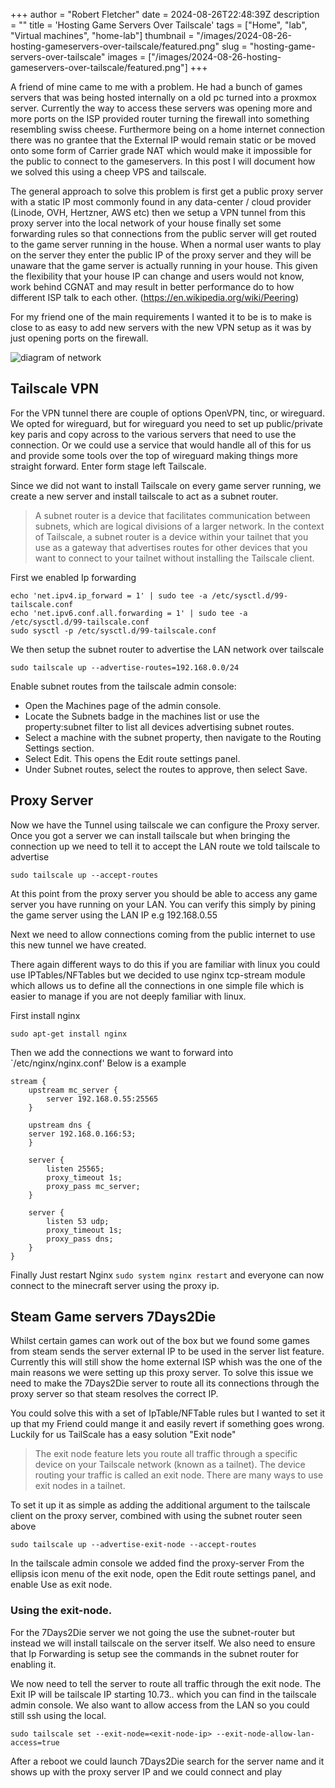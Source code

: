 +++
author = "Robert Fletcher"
date = 2024-08-26T22:48:39Z
description = ""
title = 'Hosting Game Servers Over Tailscale'
tags = ["Home", "lab", "Virtual machines", "home-lab"]
thumbnail = "/images/2024-08-26-hosting-gameservers-over-tailscale/featured.png"
slug = "hosting-game-servers-over-tailscale"
images = ["/images/2024-08-26-hosting-gameservers-over-tailscale/featured.png"]
+++

A friend of mine came to me with a problem. He had a bunch of games servers that was being hosted internally on a old pc turned into a proxmox server. Currently the way to access these servers was opening more and more ports on the ISP provided router turning the firewall into something resembling swiss cheese. Furthermore being on a home internet connection there was no grantee that the External IP would remain static or be moved onto some form of Carrier grade NAT which would make it impossible for the public to connect to the gameservers. In this post I will document how we solved this using a cheep VPS and tailscale. 

The general approach to solve this problem is first get a public proxy server with a static IP most commonly found in any data-center / cloud provider (Linode, OVH, Hertzner, AWS etc) then we setup a VPN tunnel from this proxy server into the local network of your house finally set some forwarding rules so that connections from the public server will get routed to the game server running in the house. When a normal user wants to play on the server they enter the public IP of the proxy server and they will be unaware that the game server is actually running in your house. This given the flexibility that your house IP can change and users would not know, work behind CGNAT and may result in better performance do to how different ISP talk to each other. (https://en.wikipedia.org/wiki/Peering)


For my friend one of the main requirements I wanted it to be is to make is close to as easy to add new servers with the new VPN setup as it was by just opening ports on the firewall. 


![diagram of network](/images/2024-08-26-hosting-gameservers-over-tailscale/diagram.drawio.svg)


## Tailscale VPN

For the VPN tunnel there are couple of options OpenVPN, tinc, or wireguard. We opted for wireguard, but for wireguard you need to set up public/private key paris and copy across to the various servers that need to use the connection. Or we could use a service that would handle all of this for us and provide some tools over the top of wireguard making things more straight forward. Enter form stage left Tailscale. 

Since we did not want to install Tailscale on every game server running, we create a new server and install tailscale to act as a subnet router. 
>A subnet router is a device that facilitates communication between subnets, which are logical divisions of a larger network. In the context of Tailscale, a subnet router is a device within your tailnet that you use as a gateway that advertises routes for other devices that you want to connect to your tailnet without installing the Tailscale client.

First we enabled Ip forwarding
```
echo 'net.ipv4.ip_forward = 1' | sudo tee -a /etc/sysctl.d/99-tailscale.conf
echo 'net.ipv6.conf.all.forwarding = 1' | sudo tee -a /etc/sysctl.d/99-tailscale.conf
sudo sysctl -p /etc/sysctl.d/99-tailscale.conf
```

We then setup the subnet router to advertise the LAN network over tailscale
```
sudo tailscale up --advertise-routes=192.168.0.0/24
```
Enable subnet routes from the tailscale admin console: 

- Open the Machines page of the admin console.
- Locate the Subnets badge in the machines list or use the property:subnet filter to list all devices advertising subnet routes.
- Select a machine with the subnet property, then navigate to the Routing Settings section.
- Select Edit. This opens the Edit route settings panel.
- Under Subnet routes, select the routes to approve, then select Save.


## Proxy Server 
Now we have the Tunnel using tailscale we can configure the Proxy server. 
Once you got a server we can install tailscale but when bringing the connection up we need to tell it to accept the LAN route we told tailscale to advertise 
```
sudo tailscale up --accept-routes
````
At this point from the proxy server you should be able to access any game server you have running on your LAN. You can verify this simply by pining the game server using the LAN IP e.g 192.168.0.55

Next we need to allow connections coming from the public internet to use this new tunnel we have created. 

There again different ways to do this if you are familiar with linux you could use IPTables/NFTables but we decided to use nginx tcp-stream module which allows us to define all the connections in one simple file which is easier to manage if you are not deeply familiar with linux. 

First install nginx

```
sudo apt-get install nginx 
```

Then we add the connections we want to forward into `/etc/nginx/nginx.conf' Below is a example

```
stream {
    upstream mc_server {
        server 192.168.0.55:25565   
    }

    upstream dns {
    server 192.168.0.166:53;
    }

    server {
        listen 25565;
        proxy_timeout 1s;
        proxy_pass mc_server;
    }

    server {
        listen 53 udp;
        proxy_timeout 1s;
        proxy_pass dns;
    }
}
```
Finally Just restart Nginx `sudo system nginx restart` and everyone can now connect to the minecraft server using the proxy ip. 


## Steam Game servers 7Days2Die

Whilst certain games can work out of the box but we found some games from steam sends the server external IP to be used in the server list feature. Currently this will still show the home external ISP whish was the one of the main reasons we were setting up this proxy server. To solve this issue we need to make the 7Days2Die server to route all its connections through the proxy server so that steam resolves the correct IP. 

You could solve this with a set of IpTable/NFTable rules but I wanted to set it up that my Friend could mange it and easily revert if something goes wrong. 
Luckily for us TailScale has a easy solution "Exit node" 

>The exit node feature lets you route all traffic through a specific device on your Tailscale network (known as a tailnet). The device routing your traffic is called an exit node. There are many ways to use exit nodes in a tailnet.

To set it up it as simple as adding the additional argument to the tailscale client on the proxy server, combined with using the subnet router seen above 

```
sudo tailscale up --advertise-exit-node --accept-routes
```

In the tailscale admin console we added find the proxy-server From the ellipsis icon menu of the exit node, open the Edit route settings panel, and enable Use as exit node.

### Using the exit-node.

For the 7Days2Die server we not going the use the subnet-router but instead we will install tailscale on the server itself. We also need to ensure that Ip Forwarding is setup see the commands in the subnet router for enabling it. 

We now need to tell the server to route all traffic through the exit node. The Exit IP will be tailscale IP starting 10.73.*.* which you can find in the tailscale admin console. We also want to allow access from the LAN so you could still ssh using the local. 

```
sudo tailscale set --exit-node=<exit-node-ip> --exit-node-allow-lan-access=true
```
After a reboot we could launch 7Days2Die search for the server name and it shows up with the proxy server IP and we could connect and play



















